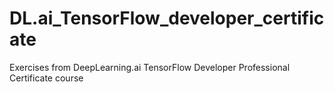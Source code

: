 # DL.ai_TensorFlow_developer_certificate
 Exercises from DeepLearning.ai TensorFlow Developer Professional Certificate course
